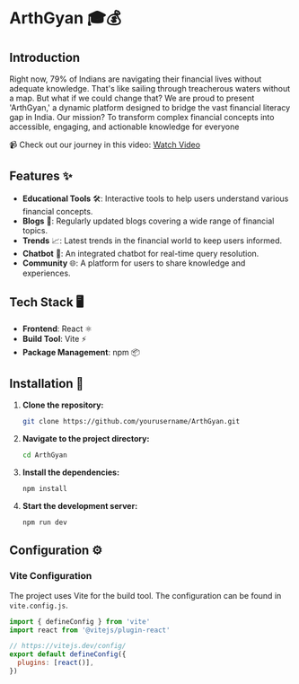 # ArthGyan 🎓💰

## Introduction

Right now, 79% of Indians are navigating their financial lives without adequate knowledge. That's like sailing through treacherous waters without a map. But what if we could change that?
We are proud to present 'ArthGyan,' a dynamic platform designed to bridge the vast financial literacy gap in India. Our mission? To transform complex financial concepts into accessible, engaging, and actionable knowledge for everyone

📹 Check out our journey in this video: [Watch Video]([https://www.example.com/your-video-link](https://youtu.be/J9a4KjAEESg?si=EsI8ibXqx5w3LoKs))

## Features ✨

- **Educational Tools** 🛠️: Interactive tools to help users understand various financial concepts.
- **Blogs** 📝: Regularly updated blogs covering a wide range of financial topics.
- **Trends** 📈: Latest trends in the financial world to keep users informed.
- **Chatbot** 🤖: An integrated chatbot for real-time query resolution.
- **Community** 🌐: A platform for users to share knowledge and experiences.

## Tech Stack 🖥️

- **Frontend**: React ⚛️
- **Build Tool**: Vite ⚡
- **Package Management**: npm 📦

## Installation 🚀

1. **Clone the repository:**
    ```bash
    git clone https://github.com/yourusername/ArthGyan.git
    ```
2. **Navigate to the project directory:**
    ```bash
    cd ArthGyan
    ```
3. **Install the dependencies:**
    ```bash
    npm install
    ```
4. **Start the development server:**
    ```bash
    npm run dev
    ```

## Configuration ⚙️

### Vite Configuration

The project uses Vite for the build tool. The configuration can be found in `vite.config.js`.

```javascript
import { defineConfig } from 'vite'
import react from '@vitejs/plugin-react'

// https://vitejs.dev/config/
export default defineConfig({
  plugins: [react()],
})
